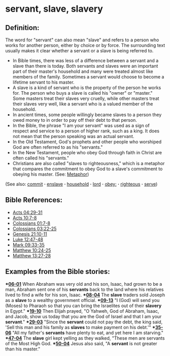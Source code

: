 # servant, slave, slavery #

## Definition: ##

The word for "servant" can also mean "slave" and refers to a person who works for another person, either by choice or by force. The surrounding text usually makes it clear whether a servant or a slave is being referred to.

* In Bible times, there was less of a difference between a servant and a slave than there is today. Both servants and slaves were an important part of their master's household and many were treated almost like members of the family. Sometimes a servant would choose to become a lifetime servant to his master.
* A slave is a kind of servant who is the property of the person he works for. The person who buys a slave is called his "owner" or "master." Some masters treat their slaves very cruelly, while other masters treat their slaves very well, like a servant who is a valued member of the household.
* In ancient times, some people willingly became slaves to a person they owed money to in order to pay off their debt to that person. 
* In the Bible, the phrase "I am your servant" was used as a sign of respect and service to a person of higher rank, such as a king. It does not mean that the person speaking was an actual servant.
* In the Old Testament, God's prophets and other people who worshiped God are often referred to as his "servants."
* In the New Testament, people who obey God through faith in Christ are often called his "servants."
* Christians are also called "slaves to righteousness," which is a metaphor that compares the commitment to obey God to a slave's commitment to obeying his master. (See: [Metaphor](https://git.door43.org/Door43/en-ta-translate-vol1/src/master/content/figs_metaphor.md))

(See also: [commit](../other/commit.md) **·** [enslave](../kt/enslave.md) **·** [household](../other/household.md) **·** [lord](../kt/lord.md) **·** [obey:](../other/obey:.md) **·** [righteous](../kt/righteous.md) **·** [serve](../other/serve.md))

## Bible References: ##

* [Acts 04:29-31](https://door43.org/en/bible/notes/act/04/29)
* [Acts 10:7-8](https://door43.org/en/bible/notes/act/10/07)
* [Colossians 01:7-8](https://door43.org/en/bible/notes/col/01/07)
* [Colossians 03:22-25](https://door43.org/en/bible/notes/col/03/22)
* [Genesis 21:10-11](https://door43.org/en/bible/notes/gen/21/10)
* [Luke 12:47-48](https://door43.org/en/bible/notes/luk/12/47)
* [Mark 09:33-35](https://door43.org/en/bible/notes/mrk/09/33)
* [Matthew 10:24-25](https://door43.org/en/bible/notes/mat/10/24)
* [Matthew 13:27-28](https://door43.org/en/bible/notes/mat/13/27)

## Examples from the Bible stories: ##

  __*[06-01](https://door43.org/en/obs/notes/frames/06-01)__ When Abraham was very old and his son, Isaac, had grown to be a man, Abraham sent one of his __servants__ back to the land where his relatives lived to find a wife for his son, Isaac.
  __*[08-04](https://door43.org/en/obs/notes/frames/08-04)__ The __slave__ traders sold Joseph as a __slave__ to a wealthy government official.
  __*[09-13](https://door43.org/en/obs/notes/frames/09-13)__ "I (God) will send you (Moses) to Pharaoh so that you can bring the Israelites out of their __slavery__ in Egypt."
  __*[19-10](https://door43.org/en/obs/notes/frames/19-10)__ Then Elijah prayed, "O Yahweh, God of Abraham, Isaac, and Jacob, show us today that you are the God of Israel and that I am your __servant__."
  __*[29-03](https://door43.org/en/obs/notes/frames/29-03)__ "Since the __servant__ could not pay the debt, the king said, 'Sell this man and his family as __slaves__ to make payment on his debt.'"
  __*[35-06](https://door43.org/en/obs/notes/frames/35-06)__ "All my father's __servants__ have plenty to eat, and yet here I am starving."
  __*[47-04](https://door43.org/en/obs/notes/frames/47-04)__ The __slave__ girl kept yelling as they walked, "These men are servants of the Most High God. 
  __*[50-04](https://door43.org/en/obs/notes/frames/50-04)__ Jesus also said, "A __servant__ is not greater than his master."


